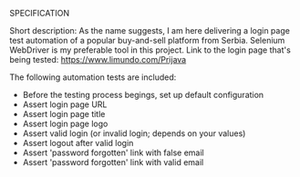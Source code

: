 SPECIFICATION

Short description: As the name suggests, I am here delivering a login page test automation of a popular buy-and-sell platform from Serbia.
Selenium WebDriver is my preferable tool in this project.
Link to the login page that's being tested: https://www.limundo.com/Prijava

The following automation tests are included:

- Before the testing process begings, set up default configuration
- Assert login page URL
- Assert login page title
- Assert login page logo
- Assert valid login (or invalid login; depends on your values)
- Assert logout after valid login
- Assert 'password forgotten' link with false email
- Assert 'password forgotten' link with valid email

